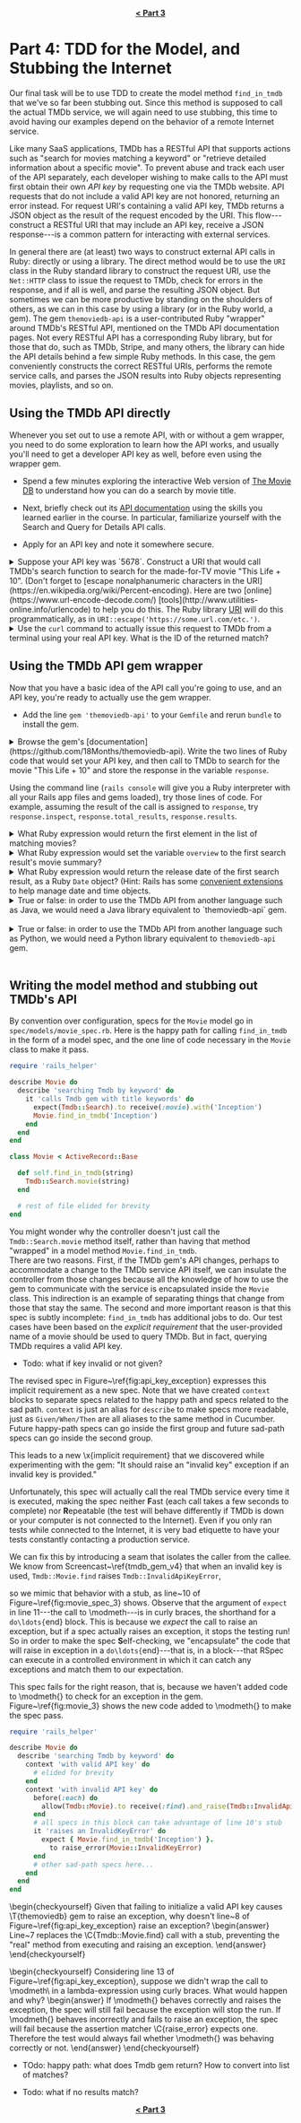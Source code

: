 <p align="center">
<b><a href="part3.md">&lt; Part 3</a></b>
</p>

# Part 4: TDD for the Model, and Stubbing the Internet

Our final task will be to use TDD to create the model method
`find_in_tmdb` that we've so far been stubbing out.  Since this method is
supposed to call the actual TMDb service, we will again need to use
stubbing, this time to avoid having our examples depend on the behavior of
a remote Internet service.

Like many SaaS applications, TMDb has a RESTful API that supports
actions such as  "search for movies matching 
a keyword" or "retrieve detailed information about a specific
movie".
To prevent abuse and track each user of the API separately, each developer
wishing to make calls to the API must first obtain their own _API key_
by requesting one via the TMDb 
website.  API requests that do not include a valid API key
are not honored, returning an error instead.
For request URI's containing a valid API key,
TMDb returns a JSON object as the result of the request encoded by the URI.  This
flow---construct a RESTful URI that may include an API key, receive a
JSON response---is a common pattern for interacting with
external services.

In general there are (at least) two ways to construct external API
calls in Ruby: directly or using a library.  The direct method would
be to use the `URI` class in the Ruby standard library to construct
the request URI, use the `Net::HTTP` class to issue the request to
TMDb, check for errors in the response, and if all is well, and parse
the resulting JSON object.  But sometimes we can be more productive by
standing on the shoulders of others, as we can in this case by using a
library (or in the Ruby world, a gem).  The gem `themoviedb-api` is a
user-contributed Ruby "wrapper" around TMDb's RESTful API, mentioned
on the TMDb API documentation pages.  Not every RESTful API has a
corresponding Ruby library, but for those that do, such as TMDb,
Stripe, and many others, the
library can hide the API details behind a few simple Ruby methods.  In
this case, the gem conveniently constructs the correct RESTful URIs,
performs the remote service calls, and parses the JSON results into
Ruby objects representing movies, playlists, and so on.

## Using the TMDb API directly

Whenever you set out to use a remote API, with or without a gem
wrapper, you need to do some exploration to learn how the API works,
and usually you'll need to get a developer API key as well,
before even using the wrapper gem.

* Spend a few minutes exploring the interactive Web version of [The
Movie DB](themoviedb.org) to understand how you can do a search by
movie title.

* Next, briefly check out its [API
documentation](https://developers.themoviedb.org/3) using the skills
you learned earlier in the course.  In particular, familiarize
yourself with the Search and Query for Details API calls.

* Apply for an API key and note it somewhere secure.


<details>
<summary>
  Suppose your API key was `5678`.  Construct a URI that would call
  TMDb's search function to search for the made-for-TV movie "This
  Life + 10".  (Don't
  forget to [escape nonalphanumeric characters in the
  URI](https://en.wikipedia.org/wiki/Percent-encoding). 
  Here are two 
  [online](https://www.url-encode-decode.com/) 
  [tools](http://www.utilities-online.info/urlencode) 
  to help you do this.  The Ruby library <a
  href="https://ruby-doc.org/stdlib/libdoc/uri/rdoc/URI/Escape.html"<code>URI</code></a>
  will do this programmatically, as in <code>URI::escape('https://some.url.com/etc.')</code>.
</summary>
<p><blockquote>
  <code>https://api.themoviedb.org/3/search/movie?api_key=5678&amp;query=this%20life%20%2B%2010</code>
  is  the official escaping, since hex 20 (decimal 32) is the ASCII
  code for a space character and hex 2B (decimal 43) is the ASCII code
  for the "+" symbol.  Another format that would work, because
  escaping a space in a URL is a special case shortcut, would be 
  <code>https://api.themoviedb.org/3/search/movie?api_key=5678&amp;query=this+life+%2B+10</code>.
  

</blockquote></p>
</details>


<details>
<summary>
  Use the <code>curl</code> command to actually issue this request to TMDb
  from a terminal using your real API key.  What is the ID of the
  returned match?
</summary>
<blockquote>
  442668
</blockquote>
</details>

## Using the TMDb API gem wrapper

Now that you have a basic idea of the API call you're going to use,
and an API key, you're ready to actually use the gem wrapper.

* Add the line `gem 'themoviedb-api'` to your `Gemfile` and rerun
`bundle` to install the gem.


<details>
<summary>
Browse the gem's
[documentation](https://github.com/18Months/themoviedb-api).  Write
the two lines of Ruby code that would set your API key,
and then call to TMDb to search for the movie "This Life + 10"
and store the response in the variable <code>response</code>.
</summary>
<blockquote>
<pre>
Tmdb::Api.key("YOUR_KEY_HERE")
response = Tmdb::Search.movie('This Life + 10')
</pre>
</blockquote>
</details>

Using the command line (<code>rails console</code> will give you a
Ruby interpreter with all your Rails app files and gems loaded), 
try those lines of code.  For example, assuming the result of the call
is assigned to `response`, try `response.inspect`,
`response.total_results`, `response.results`.

<details>
<summary>
What Ruby expression would return the first element in the list of
matching movies?
</summary>
<blockquote>
<code>response.results[0]</code> or <code>response.results.first</code>
</blockquote>
</details>


<details>
<summary>
What Ruby expression would set the variable  <code>overview</code> to
the first search result's movie summary?
</summary>
<blockquote>
<code>overview = response.results[0].overview</code>
</blockquote>
</details>


<details>
<summary>
What Ruby expression would return the release date of the first search
result, as a Ruby <code>Date</code> object?  (Hint: Rails has some <a
href="https://guides.rubyonrails.org/active_support_core_extensions.html">convenient
extensions</a> to help manage date and time objects.
</summary>
<blockquote>
<code>Date.parse(response.results[0].release_date)</code> or
<code>response.results[0].release_date.to_date</code>
</blockquote>
</details>


<details>
  <summary>
    True or false: in order to use
  the TMDb API from another language such as Java, we would need a Java
  library equivalent to `themoviedb-api` gem.
  </summary>
  <p><blockquote>
   False:  the API consists of a set of HTTP requests and JSON responses,
   so as long as we can transmit and receive bytes over TCP/IP and have
   the ability to parse strings (the JSON responses), we can use the APIs
   without a special library.
  </blockquote></p>
</details>
<br />

<details>
  <summary>
  True or false: in order to use
  the TMDb API from another language such as Python, we would need a Python
  library equivalent to <code>themoviedb-api</code> gem.
  </summary>
  <p><blockquote>
   False:  the API consists of a set of http requests and json responses,
   so as long as we can transmit and receive bytes over TCP/IP and have
   the ability to parse strings (the JSON responses), we can use the APIs
   without a special library.
  </blockquote></p>
</details>
<br />


## Writing the model method and stubbing out TMDb's API


By convention over configuration, specs for the `Movie`
model go in `spec/models/movie_spec.rb`.
Here is the happy path for calling `find_in_tmdb` in the form of a
model spec, and the one line of code necessary in the `Movie` class to
make it pass.

```ruby
require 'rails_helper'

describe Movie do
  describe 'searching Tmdb by keyword' do
    it 'calls Tmdb gem with title keywords' do
      expect(Tmdb::Search).to receive(:movie).with('Inception')
      Movie.find_in_tmdb('Inception')
    end
  end
end
```

```ruby
class Movie < ActiveRecord::Base

  def self.find_in_tmdb(string)
    Tmdb::Search.movie(string)
  end

  # rest of file elided for brevity
end
```

You might wonder why the controller doesn't just call the
`Tmdb::Search.movie` method itself, rather than having that method
"wrapped" in a model method `Movie.find_in_tmdb`.  
There are two reasons.  First, if the TMDb gem's API changes, perhaps
to accommodate a change to the TMDb service API itself, we can
insulate the controller from those changes because all the knowledge
of how to use the gem to communicate with the service is encapsulated
inside the `Movie` class.
This indirection is an example of
separating things that change from those that stay the same.
The second and more important reason is
that this spec is subtly incomplete: `find_in_tmdb` has additional jobs to
do.  Our test cases have been based on the _explicit requirement_
that the user-provided name of a movie should be used to query TMDb.
But in fact, querying TMDb requires a valid API key.


* Todo: what if key invalid or not given?

The revised spec in Figure~\ref{fig:api_key_exception} expresses this
implicit requirement as a new spec.
Note that we have created `context` blocks to separate specs related to
the happy path and specs related to the sad path.  `context` is just
an alias for `describe` to make specs more readable, just as
`Given/When/Then` are all aliases to the same method in Cucumber.
Future happy-path specs can go inside the first group and future
sad-path specs can go inside the second group.


This leads to a new \x{implicit requirement} that we discovered while
experimenting with the gem: "It should raise an "invalid key"
exception if an invalid key is provided." 


Unfortunately, this spec will actually call the real TMDb
service every time it is executed, making the spec neither **F**ast
(each call takes a few seconds to complete) nor **R**epeatable (the test
will behave differently if TMDb is down or your computer is not
connected to the Internet).
Even if you only ran tests while connected to the Internet, it is very
bad etiquette to have your tests constantly contacting a production
service.

We can fix this by introducing a seam that isolates the caller from the
callee.
We know from Screencast~\ref{tmdb_gem_v4} that when an invalid key is
used, `Tmdb::Movie.find` raises `Tmdb::InvalidApiKeyError`,
  
so we mimic that behavior with a stub,
as line~10 of Figure~\ref{fig:movie_spec_3} shows.
Observe that the argument of `expect` in line 11---the call to
\modmeth---is in curly braces, the shorthand for a `do\ldots{`end}
block.  This is because
we _expect_ the call to raise an exception, but if a spec
actually raises an exception, it stops the testing run!
So in order to make the spec **S**elf-checking, we "encapsulate"
the code that will raise in exception in a `do\ldots{`end}---that is,
in a block---that RSpec can execute in a controlled environment in
which it can catch any 
exceptions and match them to our expectation.
  

This spec fails for the right reason, that is, because we
haven't added code to \modmeth{} to check for an exception in the gem.
Figure~\ref{fig:movie_3} shows the new code added to \modmeth{} to
make the spec pass.



```ruby
require 'rails_helper'

describe Movie do
  describe 'searching Tmdb by keyword' do
    context 'with valid API key' do
      # elided for brevity
    end
    context 'with invalid API key' do
      before(:each) do
        allow(Tmdb::Movie).to receive(:find).and_raise(Tmdb::InvalidApiKeyError)
      end
      # all specs in this block can take advantage of line 10's stub
      it 'raises an InvalidKeyError' do
        expect { Movie.find_in_tmdb('Inception') }.
          to raise_error(Movie::InvalidKeyError)
      end
      # other sad-path specs here...
    end
  end
end
```


\begin{checkyourself}
  Given that failing to initialize a valid API key causes \T{themoviedb}
  gem to raise an exception, why
  doesn't line~8 of Figure~\ref{fig:api_key_exception} raise an
  exception? 
  \begin{answer}
     Line~7 replaces the \C{Tmdb::Movie.find} call with a stub,
     preventing the "real" method from executing and raising an exception.
  \end{answer}  
\end{checkyourself}


\begin{checkyourself}
  Considering line 13 of Figure~\ref{fig:api_key_exception}, suppose
  we didn't wrap the call to \modmeth\ in a lambda-expression using
  curly braces.
  What would happen and why?
  \begin{answer}
    If \modmeth{} behaves correctly and raises the exception, the spec will
    still fail because the exception will stop the run.  If \modmeth{}
    behaves incorrectly and fails to raise an exception, the spec will fail because
    the assertion matcher \C{raise\_error} expects one.  Therefore the
    test would always fail whether \modmeth{} was behaving correctly or not.
  \end{answer}
\end{checkyourself}

* TOdo: happy path: what does Tmdb gem return?  How to convert into
list of matches?

* Todo: what if no results match?



<p align="center">
<b><a href="part3.md">&lt; Part 3</a></b>
</p>
